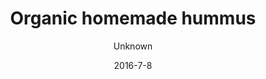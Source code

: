 ---
title: 'Organic homemade hummus'
description: ""
image: null
price: '15'
size: '1'
color: '#ffffff'
category: breakfast
tags: null
meta:
    id: 6d9aa2ea06c1f87f40d36b1fdba37c36640ae9ad
    parentId: f20f57fa9c3d8bff0902cfb33f350091a3a48d51
    language: en
date: '2016-7-8'
author: Unknown
---